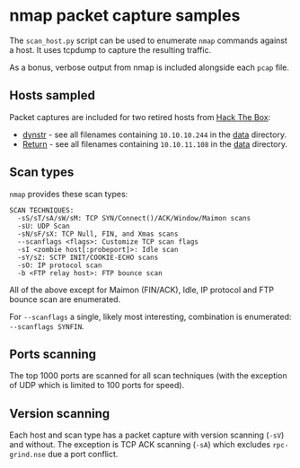 # nmap packet capture samples

The `scan_host.py` script can be used to enumerate `nmap` commands against a host. It uses tcpdump to capture the resulting traffic.

As a bonus, verbose output from nmap is included alongside each `pcap` file.

## Hosts sampled

Packet captures are included for two retired hosts from [Hack The Box](https://hackthebox.eu):

* [dynstr](https://app.hackthebox.eu/machines/dynstr) - see all filenames containing `10.10.10.244` in the [data](https://github.com/fx2301/nmap_packet_capture_samples/tree/master/data) directory.
* [Return](https://app.hackthebox.eu/machines/Return) - see all filenames containing `10.10.11.108` in the [data](https://github.com/fx2301/nmap_packet_capture_samples/tree/master/data) directory.

## Scan types

`nmap` provides these scan types:

```
SCAN TECHNIQUES:
  -sS/sT/sA/sW/sM: TCP SYN/Connect()/ACK/Window/Maimon scans
  -sU: UDP Scan
  -sN/sF/sX: TCP Null, FIN, and Xmas scans
  --scanflags <flags>: Customize TCP scan flags
  -sI <zombie host[:probeport]>: Idle scan
  -sY/sZ: SCTP INIT/COOKIE-ECHO scans
  -sO: IP protocol scan
  -b <FTP relay host>: FTP bounce scan
```

All of the above except for Maimon (FIN/ACK), Idle, IP protocol and FTP bounce scan are enumerated.

For `--scanflags` a single, likely most interesting, combination is enumerated: `--scanflags SYNFIN`.

## Ports scanning

The top 1000 ports are scanned for all scan techniques (with the exception of UDP which is limited to 100 ports for speed).

## Version scanning

Each host and scan type has a packet capture with version scanning (`-sV`) and without. The exception is TCP ACK scanning (`-sA`) which excludes `rpc-grind.nse` due a port conflict.
